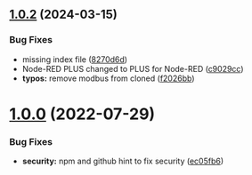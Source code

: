 ## [1.0.2](https://github.com/BiancoRoyal/node-red-contrib-bit/compare/v1.0.0...v1.0.2) (2024-03-15)


### Bug Fixes

* missing index file ([8270d6d](https://github.com/BiancoRoyal/node-red-contrib-bit/commit/8270d6d385130df3cea9e022ee97dfcb94750154))
* Node-RED PLUS changed to PLUS for Node-RED ([c9029cc](https://github.com/BiancoRoyal/node-red-contrib-bit/commit/c9029cca7ebcb8a649a76b8a8489d35b2b99ac19))
* **typos:** remove modbus from cloned ([f2026bb](https://github.com/BiancoRoyal/node-red-contrib-bit/commit/f2026bb2ad06a70f8a638a630b23e6aabde3cad1))



# [1.0.0](https://github.com/BiancoRoyal/node-red-contrib-bit/compare/ec05fb6f11b671689a17769a6a2d52fce9167375...v1.0.0) (2022-07-29)


### Bug Fixes

* **security:** npm and github hint to fix security ([ec05fb6](https://github.com/BiancoRoyal/node-red-contrib-bit/commit/ec05fb6f11b671689a17769a6a2d52fce9167375))



